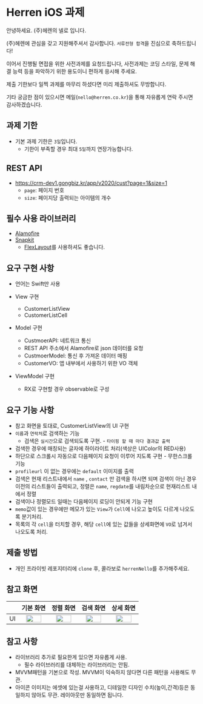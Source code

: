 # Herren iOS 과제
안녕하세요. (주)헤렌의 넬로 입니다.

(주)헤렌에 관심을 갖고 지원해주셔서 감사합니다. `서류전형 합격`을 진심으로 축하드립니다!

이어서 진행될 면접을 위한 사전과제를 요청드립니다, 사전과제는 코딩 스타일, 문제 해결 능력 등을 파악하기 위한 용도이니 편하게 응시해 주세요.

제출 기한보다 일찍 과제를 마무리 하셨다면 미리 제출하셔도 무방합니다.

기타 궁금한 점이 있으시면 메일(`nello@herren.co.kr`)을 통해 자유롭게 연락 주시면 감사하겠습니다.

## 과제 기한
- 기본 과제 기한은 `3일`입니다.
    - 기한이 부족할 경우 최대 `5일`까지 연장가능합니다.

## REST API
- https://crm-dev1.gongbiz.kr/app/v2020/cust?page=1&size=1
    - `page`: 페이지 번호
    - `size`: 페이지당 출력되는 아이템의 개수

## 필수 사용 라이브러리
- [Alamofire](https://github.com/Alamofire/Alamofire)
- [Snapkit](https://github.com/SnapKit/SnapKit)
  - [FlexLayout](https://github.com/layoutBox/FlexLayout)를 사용하셔도 좋습니다.

## 요구 구현 사항
 - 언어는 Swift만 사용

 - View 구현
    - CustomerListView
    - CustomerListCell
 - Model 구현
    - CustmoerAPI: 네트워크 통신
    - REST API 주소에서 Alamofire로 json 데이터를 요청
    - CustmoerModel: 통신 후 가져온 데이터 매핑
    - CustomerVO: 앱 내부에서 사용하기 위한 VO 객체
- ViewModel 구현
    - RX로 구현할 경우 observable로 구성
## 요구 기능 사항
- 참고 화면을 토대로, CustomerListView의 UI 구현
- `이름`과 `연락처`로 검색하는 기능
    - 검색은 `실시간`으로 검색되도록 구현. - `타이핑 할 때 마다 결과값 출력`
- 검색한 경우에 매칭되는 글자에 하이라이트 처리(색상은 UIColor의 RED사용)
- 하단으로 스크롤시 자동으로 다음페이지 요청이 이루어 지도록 구현 - 무한스크롤 기능
- `profileurl` 이 없는 경우에는 `default` 이미지를 출력 
- 검색은 현재 리스트내에서 `name` , `contact` 만 검색을 하시면 되며 검색이 아닌 경우 이전의 리스트들이 출력되고, 정렬은 `name`, `regdate`를 내림차순으로 현재리스트 내에서 정렬
- 검색이나 정렬모드 일때는 다음페이지 로딩이 안되게 기능 구현
- `memo`값이 있는 경우에만 메모가 있는 `View`가 `Cell`에 나오고 높이도 다르게 나오도록 분기처리.
- 목록의 각 `cell`을 터치할 경우, 해당 `cell`에 있는 값들을 상세화면에 `VO`로 넘겨서 나오도록 처리.


## 제출 방법
- 개인 프라이빗 레포지터리에 `clone` 후, 콜라보로 `herrenNello`를 추가해주세요.


## 참고 화면
||기본 화면|정렬 화면|검색 화면|상세 화면|
|:---:|:---:|:---:|:---:|:---:|
|UI|<img width= "80%" src="https://user-images.githubusercontent.com/95662423/187832709-b22e32c9-2629-4b1a-afa4-207ba05174fb.jpg" />|<img width= "80%" src="https://user-images.githubusercontent.com/95662423/187832713-ed820325-ab38-46ce-8285-21415b092ec4.jpg" />|<img width= "80%" src="https://user-images.githubusercontent.com/95662423/187832715-898abd4e-af72-43ae-9809-b205607555dd.jpg" />|<img width= "80%" src="https://user-images.githubusercontent.com/95662423/187852129-555b482c-09c9-49ad-8616-9c115ac87403.jpg" />|

## 참고 사항
- 라이브러리 추가로 필요한게 있으면 자유롭게 사용.
    - 필수 라이브러리를 대체하는 라이브러리는 안됨.
- MVVM패턴을 기본으로 작성. MVVM이 익숙하지 않다면 다른 패턴을 사용해도 무관.
- 아이콘 이미지는 에셋에 있는걸 사용하고, 디테일한 디자인 수치(높이,간격)등은 동일하지 않아도 무관. 레이아웃만 동일하면 됩니다.
